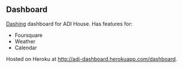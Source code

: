 Dashboard
---------

[Dashing](http://www.google.com/calendar/feeds/pl2487%40columbia.edu/private-a487a94b8698893ac7415838bfcdb22b/full) dashboard for ADI House. Has features for:
+ Foursquare
+ Weather
+ Calendar

Hosted on Heroku at http://adi-dashboard.herokuapp.com/dashboard.
